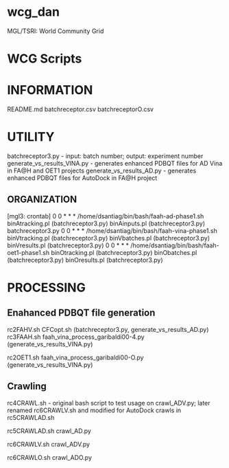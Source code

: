 wcg_dan
=======

MGL/TSRI: World Community Grid

WCG Scripts
===========

INFORMATION
===========
README.md
batchreceptor.csv
batchreceptorO.csv

UTILITY
=======
batchreceptor3.py - input: batch number; output: experiment number
generate_vs_results_VINA.py - generates enhanced PDBQT files for AD Vina
                              in FA@H and OET1 projects
generate_vs_results_AD.py - generates enhanced PDBQT files for AutoDock in FA@H project

ORGANIZATION
------------
[mgl3: crontab]
0 0 * * * /home/dsantiag/bin/bash/faah-ad-phase1.sh
		binAtracking.pl (batchreceptor3.py)
		binAinputs.pl (batchreceptor3.py)
		batchreceptor3.py
0 0 * * * /home/dsantiag/bin/bash/faah-vina-phase1.sh
		binVtracking.pl (batchreceptor3.py)
		binVbatches.pl (batchreceptor3.py)
		binVresults.pl (batchreceptor3.py)
0 0 * * * /home/dsantiag/bin/bash/faah-oet1-phase1.sh
		binOtracking.pl (batchreceptor3.py)
		binObatches.pl (batchreceptor3.py)
		binOresults.pl (batchreceptor3.py)

PROCESSING
==========

Enahanced PDBQT file generation
-------------------------------
rc2FAHV.sh
	CFCopt.sh (batchreceptor3.py, generate_vs_results_AD.py)
rc3FAAH.sh
	faah_vina_process_garibaldi00-4.py (generate_vs_results_VINA.py)
		
rc2OET1.sh
	faah_vina_process_garibaldi00-O.py (generate_vs_results_VINA.py)


Crawling
--------
rc4CRAWL.sh - original bash script to test usage on crawl_ADV.py; later
              renamed rc6CRAWLV.sh and modified for AutoDock crawls in
              rc5CRAWLAD.sh

rc5CRAWLAD.sh
	crawl_AD.py

rc6CRAWLV.sh
	crawl_ADV.py

rc6CRAWLO.sh
	crawl_ADO.py
